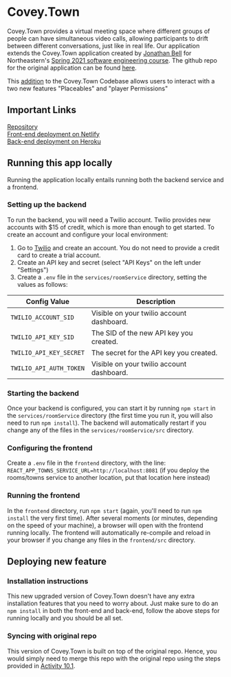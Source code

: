 # Covey.Town

Covey.Town provides a virtual meeting space where different groups of people can have simultaneous video calls, allowing participants to drift between different conversations, just like in real life. Our application extends the Covey.Town application created by [Jonathan Bell](https://github.com/jon-bell) for Northeastern's [Spring 2021 software engineering course](https://neu-se.github.io/CS4530-CS5500-Spring-2021/). The github repo for the original application can be found [here](https://github.com/neu-se/covey.town).  

This [addition](FEATURES.md) to the Covey.Town Codebase allows users to interact with a two new features "Placeables" and "player Permissions"

## Important Links

[Repository](https://github.com/rahulguin/CoveyTown) <br />
[Front-end deployment on Netlify](https://coveyplace.netlify.app/)<br />
[Back-end deployment on Heroku](https://covey-town-team40.herokuapp.com/)<br />

## Running this app locally

Running the application locally entails running both the backend service and a frontend.

### Setting up the backend

To run the backend, you will need a Twilio account. Twilio provides new accounts with $15 of credit, which is more than enough to get started.
To create an account and configure your local environment:

1. Go to [Twilio](https://www.twilio.com/) and create an account. You do not need to provide a credit card to create a trial account.
2. Create an API key and secret (select "API Keys" on the left under "Settings")
3. Create a `.env` file in the `services/roomService` directory, setting the values as follows:

| Config Value            | Description                               |
| ----------------------- | ----------------------------------------- |
| `TWILIO_ACCOUNT_SID`    | Visible on your twilio account dashboard. |
| `TWILIO_API_KEY_SID`    | The SID of the new API key you created.   |
| `TWILIO_API_KEY_SECRET` | The secret for the API key you created.   |
| `TWILIO_API_AUTH_TOKEN` | Visible on your twilio account dashboard. |

### Starting the backend

Once your backend is configured, you can start it by running `npm start` in the `services/roomService` directory (the first time you run it, you will also need to run `npm install`).
The backend will automatically restart if you change any of the files in the `services/roomService/src` directory.

### Configuring the frontend

Create a `.env` file in the `frontend` directory, with the line: `REACT_APP_TOWNS_SERVICE_URL=http://localhost:8081` (if you deploy the rooms/towns service to another location, put that location here instead)

### Running the frontend

In the `frontend` directory, run `npm start` (again, you'll need to run `npm install` the very first time). After several moments (or minutes, depending on the speed of your machine), a browser will open with the frontend running locally.
The frontend will automatically re-compile and reload in your browser if you change any files in the `frontend/src` directory.

## Deploying new feature

### Installation instructions

This new upgraded version of Covey.Town doesn't have any extra installation features that you need to worry about. Just make sure to do an `npm install` in both the front-end and back-end, follow the above steps for running locally and you should be all set. 

### Syncing with original repo

This version of Covey.Town is built on top of the original repo. Hence, you would simply need to merge this repo with the original repo using the steps provided in [Activity 10.1](https://neu-se.github.io/CS4530-CS5500-Spring-2021/Activities/continuous-development).
